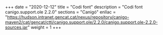 +++
date        = "2020-12-12"
title       = "Codi font"
description = "Codi font canigo.support.ole 2.2.0"
sections    = "Canigó"
enllac		= "https://hudson.intranet.gencat.cat/nexus/repository/canigo-maven2/cat/gencat/ctti/canigo.support.ole/2.2.0/canigo.support.ole-2.2.0-sources.jar"
weight		= 1
+++
